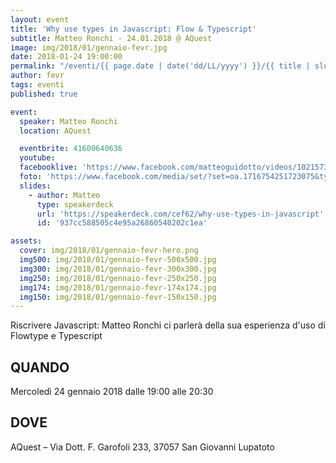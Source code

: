 ```yaml
---
layout: event
title: 'Why use types in Javascript: Flow & Typescript'
subtitle: Matteo Ronchi - 24.01.2018 @ AQuest
image: img/2018/01/gennaio-fevr.jpg
date: 2018-01-24 19:00:00
permalink: "/eventi/{{ page.date | date('dd/LL/yyyy') }}/{{ title | slug }}/index.html"
author: fevr
tags: eventi
published: true

event:
  speaker: Matteo Ronchi
  location: AQuest

  eventbrite: 41600640636
  youtube:
  facebooklive: 'https://www.facebook.com/matteoguidotto/videos/10215738604201992/'
  foto: 'https://www.facebook.com/media/set/?set=oa.1716754251723075&type=3'
  slides:
    - author: Matteo
      type: speakerdeck
      url: 'https://speakerdeck.com/cef62/why-use-types-in-javascript'
      id: '937cc588505c4e95a26860540202c1ea'

assets:
  cover: img/2018/01/gennaio-fevr-hero.png
  img500: img/2018/01/gennaio-fevr-500x500.jpg
  img300: img/2018/01/gennaio-fevr-300x300.jpg
  img250: img/2018/01/gennaio-fevr-250x250.jpg
  img174: img/2018/01/gennaio-fevr-174x174.jpg
  img150: img/2018/01/gennaio-fevr-150x150.jpg
---
```


Riscrivere Javascript: Matteo Ronchi ci parlerà della sua esperienza d'uso di Flowtype e Typescript

## QUANDO

Mercoledì 24 gennaio 2018 dalle 19:00 alle 20:30

## DOVE

AQuest – Via Dott. F. Garofoli 233, 37057 San Giovanni Lupatoto
